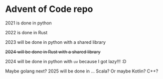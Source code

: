 # Advent of Code repo

2021 is done in python

2022 is done in Rust

2023 will be done in python with a shared library

~~2024 will be done in Rust with a shared library~~

2024 will be done in python with `uv` because I got lazy!!! :D

Maybe golang next?
2025 will be done in ... Scala? Or maybe Kotlin? C++?
